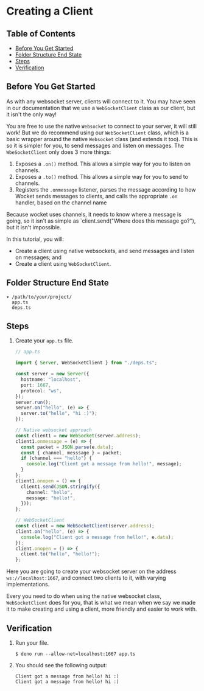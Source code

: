 # Creating a Client

## Table of Contents

- [Before You Get Started](#before-you-get-started)
- [Folder Structure End State](#folder-structure-end-state)
- [Steps](#steps)
- [Verification](#verification)

## Before You Get Started

As with any websocket server, clients will connect to it. You may have seen in
our documentation that we use a `WebSocketClient` class as our client, but it
isn't the only way!

You are free to use the native `Websocket` to connect to your server, it will
still work! But we do recommend using our `WebSocketClient` class, which is a
basic wrapper around the native `Websocket` class (and extends it too). This is
so it is simpler for you, to send messages and listen on messages. The
`WbeSocketClient` only does 3 more things:

1. Exposes a `.on()` method. This allows a simple way for you to listen on
   channels.
2. Exposes a `.to()` method. This allows a simple way for you to send to
   channels.
3. Registers the `.onmessage` listener, parses the message according to how
   Wocket sends messages to clients, and calls the appropriate `.on` handler,
   based on the channel name

Because wocket uses channels, it needs to know where a message is going, so it
isn't as simple as `client.send("Where does this message go?"), but it isn't
impossible.

In this tutorial, you will:

- Create a client using native websockets, and send messages and listen on
  messages; and
- Create a client using `WebSocketClient`.

## Folder Structure End State

```text
▾ /path/to/your/project/
  app.ts
  deps.ts
```

## Steps

1. Create your `app.ts` file.

   ```typescript
   // app.ts

   import { Server, WebSocketClient } from "./deps.ts";

   const server = new Server({
     hostname: "localhost",
     port: 1667,
     protocol: "ws",
   });
   server.run();
   server.on("hello", (e) => {
     server.to("hello", "hi :)");
   });

   // Native websocket approach
   const client1 = new WebSocket(server.address);
   client1.onmessage = (e) => {
     const packet = JSON.parse(e.data);
     const { channel, messsage } = packet;
     if (channel === "hello") {
       console.log("Client got a message from hello!", message);
     }
   };
   client1.onopen = () => {
     client1.send(JSON.stringify({
       channel: "hello",
       message: "hello!",
     }));
   };

   // WebSocketClient
   const client = new WebSocketClient(server.address);
   client.on("hello", (e) => {
     console.log("Client got a message from hello!", e.data);
   });
   client.onopen = () => {
     client.to("hello", "hello!");
   };
   ```

Here you are going to create your websocket server on the address
`ws://localhost:1667`, and connect two clients to it, with varying
implementations.

Every you need to do when using the native websocket class, `WebSocketClient`
does for you, that is what we mean when we say we made it to make creating and
using a client, more friendly and easier to work with.

## Verification

1. Run your file.

   ```shell
   $ deno run --allow-net=localhost:1667 app.ts
   ```

2. You should see the following output:

   ```shell
   Client got a message from hello! hi :)
   Client got a message from hello! hi :)
   ```
